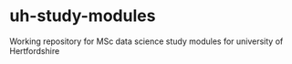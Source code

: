 # uh-study-modules
Working repository for MSc data science study modules for university of Hertfordshire
